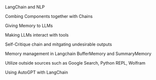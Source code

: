 LangChain and NLP

Combing Components together with Chains

Giving Memory to LLMs

Making LLMs interact with tools

Self-Critique chain and mitgating undesirable outputs

Memory management in Langchain BufferMemory and SummaryMemory

Utilize outside sources such as Google Search, Python REPL, Wolfram

Using AutoGPT with LangChain

